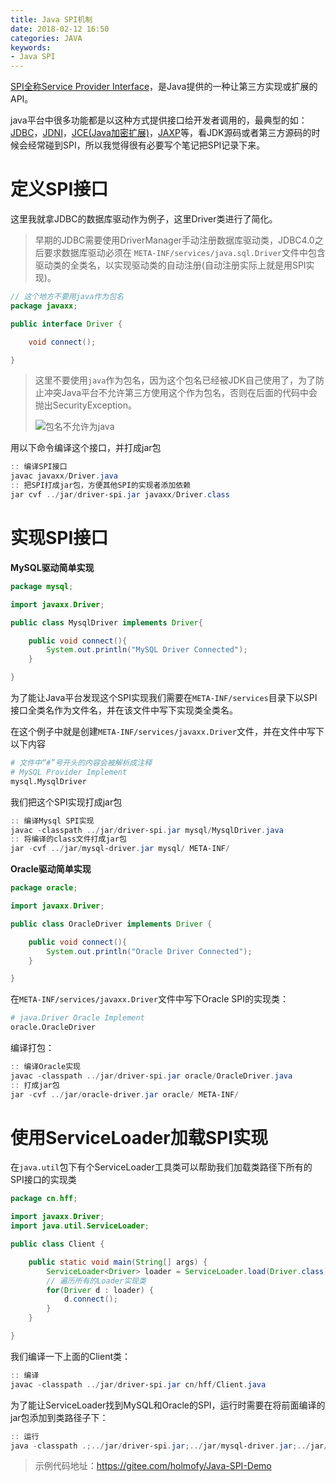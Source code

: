 ```yaml
---
title: Java SPI机制
date: 2018-02-12 16:50
categories: JAVA
keywords:
- Java SPI
---
```


[SPI全称Service Provider Interface](https://en.wikipedia.org/wiki/Service_provider_interface)，是Java提供的一种让第三方实现或扩展的API。

java平台中很多功能都是以这种方式提供接口给开发者调用的，最典型的如：[JDBC](https://en.wikipedia.org/wiki/Java_Database_Connectivity)，[JDNI](https://en.wikipedia.org/wiki/Java_Naming_and_Directory_Interface)，[JCE(Java加密扩展)](https://en.wikipedia.org/wiki/Java_Cryptography_Extension)，[JAXP](https://en.wikipedia.org/wiki/Java_API_for_XML_Processing)等，看JDK源码或者第三方源码的时候会经常碰到SPI，所以我觉得很有必要写个笔记把SPI记录下来。

# 定义SPI接口

这里我就拿JDBC的数据库驱动作为例子，这里Driver类进行了简化。

> 早期的JDBC需要使用DriverManager手动注册数据库驱动类，JDBC4.0之后要求数据库驱动必须在  `META-INF/services/java.sql.Driver`文件中包含驱动类的全类名，以实现驱动类的自动注册(自动注册实际上就是用SPI实现)。

```java
// 这个地方不要用java作为包名
package javaxx;

public interface Driver {

	void connect();

}
```

> 这里不要使用`java`作为包名，因为这个包名已经被JDK自己使用了，为了防止冲突Java平台不允许第三方使用这个作为包名，否则在后面的代码中会抛出SecurityException。
>
> ![包名不允许为java](http://img-blog.csdn.net/20180212181440818?watermark/2/text/aHR0cDovL2Jsb2cuY3Nkbi5uZXQvSG9sbW9meQ==/font/5a6L5L2T/fontsize/400/fill/I0JBQkFCMA==/dissolve/70)

用以下命令编译这个接口，并打成jar包

```powershell
:: 编译SPI接口
javac javaxx/Driver.java
:: 把SPI打成jar包，方便其他SPI的实现者添加依赖
jar cvf ../jar/driver-spi.jar javaxx/Driver.class
```

# 实现SPI接口

**MySQL驱动简单实现**

```java
package mysql;

import javaxx.Driver;

public class MysqlDriver implements Driver{

	public void connect(){
		System.out.println("MySQL Driver Connected");
	}

}
```

为了能让Java平台发现这个SPI实现我们需要在`META-INF/services`目录下以SPI接口全类名作为文件名，并在该文件中写下实现类全类名。

在这个例子中就是创建`META-INF/services/javaxx.Driver`文件，并在文件中写下以下内容

```bash
# 文件中“#”号开头的内容会被解析成注释
# MySQL Provider Implement
mysql.MysqlDriver
```

我们把这个SPI实现打成jar包

```powershell
:: 编译Mysql SPI实现
javac -classpath ../jar/driver-spi.jar mysql/MysqlDriver.java
:: 将编译的class文件打成jar包
jar -cvf ../jar/mysql-driver.jar mysql/ META-INF/
```

**Oracle驱动简单实现**

```java
package oracle;

import javaxx.Driver;

public class OracleDriver implements Driver {

	public void connect(){
		System.out.println("Oracle Driver Connected");
	}

}
```

在`META-INF/services/javaxx.Driver`文件中写下Oracle SPI的实现类：

```bash
# java.Driver Oracle Implement
oracle.OracleDriver
```

编译打包：

```powershell
:: 编译Oracle实现
javac -classpath ../jar/driver-spi.jar oracle/OracleDriver.java
:: 打成jar包
jar -cvf ../jar/oracle-driver.jar oracle/ META-INF/
```

# 使用ServiceLoader加载SPI实现

在`java.util`包下有个ServiceLoader工具类可以帮助我们加载类路径下所有的SPI接口的实现类

```java
package cn.hff;

import javaxx.Driver;
import java.util.ServiceLoader;

public class Client {

    public static void main(String[] args) {
    	ServiceLoader<Driver> loader = ServiceLoader.load(Driver.class);
        // 遍历所有的Loader实现类
    	for(Driver d : loader) {
    		d.connect();
    	}
    }

}
```

我们编译一下上面的Client类：

```powershell
:: 编译
javac -classpath ../jar/driver-spi.jar cn/hff/Client.java
```

为了能让ServiceLoader找到MySQL和Oracle的SPI，运行时需要在将前面编译的jar包添加到类路径子下：

```powershell
:: 运行
java -classpath .;../jar/driver-spi.jar;../jar/mysql-driver.jar;../jar/oracle-driver.jar; cn.hff.Client
```

> 示例代码地址：https://gitee.com/holmofy/Java-SPI-Demo